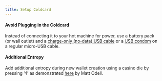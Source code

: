 ```yaml
---
title: Setup Coldcard
---
```


#### Avoid Plugging in the Coldcard

Instead of connecting it to your hot machine for power, use a battery pack (or wall outlet) and a 
[charge-only (no-data) USB cable](https://www.amazon.com/PortaPow-Specialised-3-3ft-20AWG-Charge/dp/B00RQ5AZ6Q)
or a
[USB condom](https://www.amazon.com/PortaPow-3rd-Gen-Data-Blocker/dp/B00QRRZ2QM)
on a regular micro-USB cable.


#### Additional Entropy
Add additional entropy during new wallet creation using a casino die by pressing ‘4’ as demonstrated [here](https://www.youtube.com/watch?v=sM2uhyROpAQ&feature=youtu.be&t=681) by Matt Odell. 
